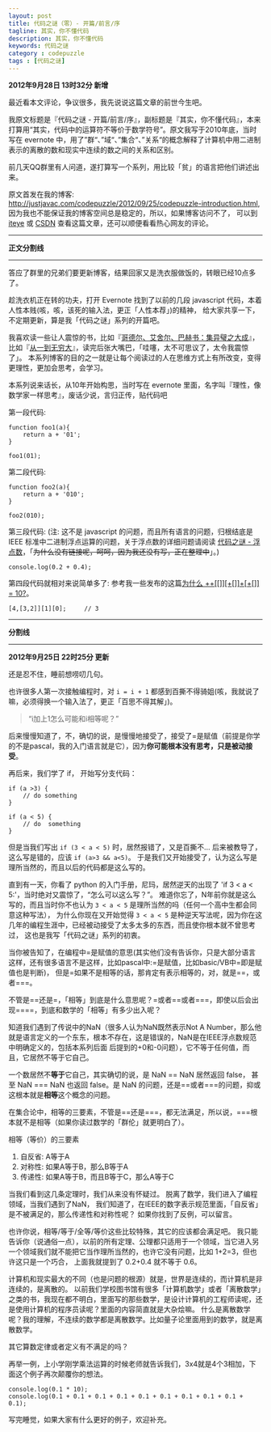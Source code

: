 ```yaml
---
layout: post
title: 代码之谜（零）- 开篇/前言/序
tagline: 其实，你不懂代码
description: 其实，你不懂代码
keywords: 代码之谜
category : codepuzzle
tags : [代码之谜]
---
```


**2012年9月28日 13时32分 新增**

最近看本文评论，争议很多，我先说说这篇文章的前世今生吧。

我原文标题是『代码之谜 - 开篇/前言/序』，副标题是『其实，你不懂代码』，本来打算用“其实，代码中的运算符不等价于数学符号”。原文我写于2010年底，当时写在 evernote 中，用了”群“、”域“、”集合“、”关系“的概念解释了计算机中用二进制表示的离散的数和现实中连续的数之间的关系和区别。

前几天QQ群里有人问道，遂打算写一个系列，用比较「贫」的语言把他们讲述出来。

原文首发在我的博客:  <http://justjavac.com/codepuzzle/2012/09/25/codepuzzle-introduction.html>, 因为我也不能保证我的博客空间总是稳定的，所以，如果博客访问不了，
可以到 [iteye](http://justjavac.iteye.com/blog/1685559) 或 [CSDN](http://blog.csdn.net/justjavac/article/details/8019644) 查看这篇文章，还可以顺便看看热心网友的评论。

-------------------------------------

**正文分割线**

-------------------------------------

答应了群里的兄弟们要更新博客，结果回家又是洗衣服做饭的，转眼已经10点多了。

趁洗衣机正在转的功夫，打开 Evernote 找到了以前的几段 javascript 代码，本着人性本贱(咳，咳，该死的输入法，更正「人性本荐」)的精神，
给大家共享一下，不定期更新，算是我「代码之谜」系列的开篇吧。

我喜欢读一些让人震惊的书，比如『[哥德尔、艾舍尔、巴赫书：集异璧之大成](http://www.amazon.cn/gp/product/B0049MPCAS/ref=as_li_ss_tl?ie=UTF8&camp=536&creative=3132&creativeASIN=B0049MPCAS&linkCode=as2&tag=cfjh-23)』，比如『[从一到无穷大](http://www.amazon.cn/gp/product/B0011C3NU0/ref=as_li_ss_tl?ie=UTF8&camp=536&creative=3132&creativeASIN=B0011C3NU0&linkCode=as2&tag=cfjh-23)』，读完后张大嘴巴，「哇噻，太不可思议了，太令我震惊了」。
本系列博客的目的之一就是让每个阅读过的人在思维方式上有所改变，变得更理性，更加会思考，会学习。

本系列说来话长，从10年开始构思，当时写在 evernote 里面，名字叫『理性，像数学家一样思考』，废话少说，言归正传，贴代码吧

第一段代码: 

    function foo1(a){
        return a + '01';
    }

    foo1(01);

第二段代码: 

    function foo2(a){
        return a + '010';
    }

    foo2(010);
    
第三段代码: (注: 这不是 javascript 的问题，而且所有语言的问题，归根结底是 IEEE 标准中二进制浮点运算的问题，关于浮点数的详细问题请阅读 [代码之谜 - 浮点数](http://justjavac.com/codepuzzle/2012/11/02/codepuzzle-float-from-surprised-to-ponder.html)，「<del>为什么没有链接呢，呵呵，因为我还没有写，正在整理中</del>」。)
    
    console.log(0.2 + 0.4);
    
第四段代码就相对来说简单多了: 参考我一些发布的这篇<a href="http://justjavac.com/javascript/2012/05/24/can-you-explain-why-10.html">为什么 ++[[]][+[]]+[+[]] = 10?</a>。

    [4,[3,2]][1][0];     // 3

-------------------------------------

**分割线**

-------------------------------------

**2012年9月25日 22时25分 更新**

还是忍不住，睡前想唠叨几句。

也许很多人第一次接触编程时，对 `i = i + 1` 都感到百撕不得骑姐(咳，我就说了嘛，必须得换一个输入法了，更正「百思不得其解」)。

> “i加上1怎么可能和i相等呢？”

后来慢慢知道了，不，确切的说，是慢慢地接受了，接受了=是赋值（前提是你学的不是pascal，我的入门语言就是它），因为**你可能根本没有思考，只是被动接受**。

再后来，我们学了 if， 开始写分支代码：

    if (a >3) { 
        // do something        
    }
    
    if (a < 5) {
        // do  something
    }

但是当我们写出 `if (3 < a < 5)` 时，居然报错了，又是百撕不… 后来被教导了，这么写是错的，应该 `if (a>3 && a<5)`。
于是我们又开始接受了，认为这么写是理所当然的，而且以后的代码都是这么写的。

直到有一天，你看了 python 的入门手册，尼玛，居然逆天的出现了 'if 3 < a < 5:'，当时绝对又震惊了，“怎么可以这么写？”。
难道你忘了，N年前你就是这么写的，而且当时你不也认为 `3 < a < 5` 是理所当然的吗（任何一个高中生都会同意这种写法），
为什么你现在又开始觉得 `3 < a < 5` 是种逆天写法呢，因为你在这几年的编程生涯中，已经被动接受了太多太多的东西，而且使你根本就不曾思考过，
这也是我写「代码之谜」系列的初衷。

当你被告知了，在编程中=是赋值的意思(其实他们没有告诉你，只是大部分语言这样，还有很多语言不是这样，比如pascal中:=是赋值，比如basic/VB中=即是赋值也是判断)，
但是=如果不是相等的话，那肯定有表示相等的，对，就是==，或者===。

不管是==还是=，「相等」到底是什么意思呢？=或者==或者===，即使以后会出现====，到底和数学的「相等」有多少出入呢？

知道我们遇到了传说中的NaN（很多人认为NaN既然表示Not A Number，那么他就是语言定义的一个东东，根本不存在，这是错误的，NaN是在IEEE浮点数规范中明确定义的，包括本系列后面
后提到的+0和-0问题），它不等于任何值，而且，它居然不等于它自己。

一个数居然不**等于**它自己，其实确切的说，是 NaN == NaN 居然返回 false， 甚至 NaN === NaN 也返回 false。是 NaN 的问题，还是==或者===的问题，抑或这根本就是**相等**这个概念的问题。

在集合论中，相等的三要素，不管是==还是===，都无法满足，所以说，===根本就不是相等（如果你读过数学的「群伦」就更明白了）。

相等（等价）的三要素

<ol>
    <li>自反省: A等于A</li>
    <li>对称性: 如果A等于B，那么B等于A</li>
    <li>传递性: 如果A等于B，而且B等于C，那么A等于C</li>
</ol>

当我们看到这几条定理时，我们从来没有怀疑过。
脱离了数学，我们进入了编程领域，当我们遇到了NaN，
我们知道了，在IEEE的数字表示规范里面，「自反省」是不被满足的，那么传递性和对称性呢？ 如果你找到了反例，可以留言。

也许你说，相等/等于/全等/等价这些比较特殊，其它的应该都会满足吧。
我只能告诉你（说通俗一点），以前的所有定理、公理都只适用于一个领域，当它进入另一个领域我们就不能把它当作理所当然的，也许它没有问题，比如 1+2=3，但也许这只是一个巧合，
上面我就提到了 0.2+0.4 就不等于 0.6。

计算机和现实最大的不同（也是问题的根源）就是，世界是连续的，而计算机是非连续的，是离散的。
以前我们学校图书馆有很多「计算机数学」或者「离散数学」之类的书，我现在都不明白，里面写的那些数学，是设计计算机的工程师读呢，还是使用计算机的程序员读呢？里面的内容简直就是大杂烩嘛。
什么是离散数学呢？我的理解，不连续的数学都是离散数学。比如量子论里面用到的数学，就是离散数学。

其它算数定律或者定义有不满足的吗？

再举一例，上小学刚学乘法运算的时候老师就告诉我们，3x4就是4个3相加，下面这个例子再次颠覆你的想法。

    console.log(0.1 * 10);
    console.log(0.1 + 0.1 + 0.1 + 0.1 + 0.1 + 0.1 + 0.1 + 0.1 + 0.1 + 0.1);

写完睡觉，如果大家有什么更好的例子，欢迎补充。